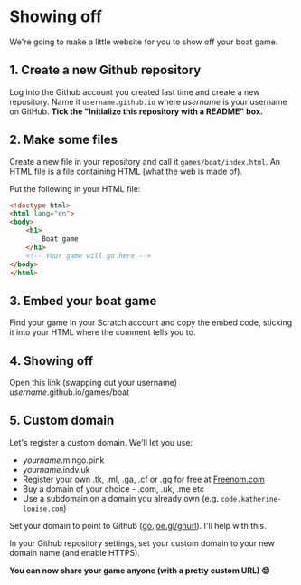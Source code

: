 # Showing off

We're going to make a little website for you to show off your boat game.



## 1. Create a new Github repository

Log into the Github account you created last time and create a new repository. Name it `username.github.io` where *username* is your username on GitHub. **Tick the "Initialize this repository with a README" box.**

## 2. Make some files

Create a new file in your repository and call it `games/boat/index.html`. An HTML file is a file containing HTML (what the web is made of).

Put the following in your HTML file:

```html
<!doctype html>
<html lang="en">
<body>
    <h1>
        Boat game
    </h1>
	<!-- Your game will go here -->
</body>
</html>
```

## 3. Embed your boat game

Find your game in your Scratch account and copy the embed code, sticking it into your HTML where the comment tells you to.

## 4. Showing off

Open this link (swapping out your username) *username*.github.io/games/boat

## 5. Custom domain

Let's register a custom domain. We'll let you use:

- *yourname*.mingo.pink
- *yourname*.indv.uk
- Register your own .tk, .ml, .ga, .cf or .gq for free at [Freenom.com](https://www.freenom.com)
- Buy a domain of your choice - .com, .uk, .me etc
- Use a subdomain on a domain you already own (e.g. `code.katherine-louise.com`)

Set your domain to point to Github ([go.joe.gl/ghurl](https://go.joe.gl/ghurl)). I'll help with this.

In your Github repository settings, set your custom domain to your new domain name (and enable HTTPS).

**You can now share your game anyone (with a pretty custom URL) 😊**